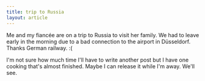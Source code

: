 ```yaml
---
title: trip to Russia
layout: article
---
```


Me and my fiancée are on a trip to Russia to visit her family. 
We had to leave early in the morning due to a bad connection to the airport in Düsseldorf. Thanks German railway. :(

I'm not sure how much time I'll have to write another post but I have one cooking that's almost finished. Maybe I can release it while I'm away. We'll see. 
